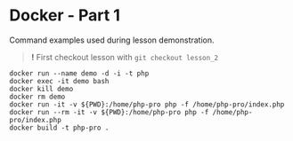 # Docker - Part 1

Command examples used during lesson demonstration.

> **!** First checkout lesson with `git checkout lesson_2`

```
docker run --name demo -d -i -t php
docker exec -it demo bash
docker kill demo
docker rm demo
docker run -it -v ${PWD}:/home/php-pro php -f /home/php-pro/index.php
docker run --rm -it -v ${PWD}:/home/php-pro php -f /home/php-pro/index.php
docker build -t php-pro .
```